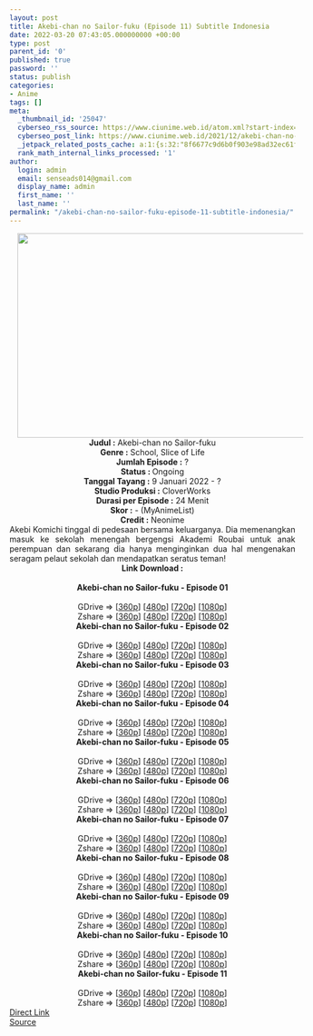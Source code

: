 ```yaml
---
layout: post
title: Akebi-chan no Sailor-fuku (Episode 11) Subtitle Indonesia
date: 2022-03-20 07:43:05.000000000 +00:00
type: post
parent_id: '0'
published: true
password: ''
status: publish
categories:
- Anime
tags: []
meta:
  _thumbnail_id: '25047'
  cyberseo_rss_source: https://www.ciunime.web.id/atom.xml?start-index=1
  cyberseo_post_link: https://www.ciunime.web.id/2021/12/akebi-chan-no-sailor-fuku-subtitle.html
  _jetpack_related_posts_cache: a:1:{s:32:"8f6677c9d6b0f903e98ad32ec61f8deb";a:2:{s:7:"expires";i:1647805546;s:7:"payload";a:3:{i:0;a:1:{s:2:"id";i:24408;}i:1;a:1:{s:2:"id";i:24950;}i:2;a:1:{s:2:"id";i:24856;}}}}
  rank_math_internal_links_processed: '1'
author:
  login: admin
  email: senseads014@gmail.com
  display_name: admin
  first_name: ''
  last_name: ''
permalink: "/akebi-chan-no-sailor-fuku-episode-11-subtitle-indonesia/"
---
```

<div class="separator" style="clear: both; text-align: center;"><a href="https://blogger.googleusercontent.com/img/a/AVvXsEjfq_oiC3d459t56prHpBf8qR98FnWNsSSRDMcqjqlRAbvH0yquK3ozphux13cMmxW2HkTP4BOOmRWMytEyHZMuQs6W8LEjq4tDbvwDh70jFO9DrRcYOf9VKFLtp-Gi0H0AahIOw59C0eX5CNxp67wr7foq8kEA448rYwydWhV_FfQi1zbWuQtswY-w=s1280" style="margin-left: 1em; margin-right: 1em;"><img border="0" data-original-height="720" data-original-width="1280" height="360" src="{{ site.baseurl }}/assets/2022/03/AVvXsEjfq_oiC3d459t56prHpBf8qR98FnWNsSSRDMcqjqlRAbvH0yquK3ozphux13cMmxW2HkTP4BOOmRWMytEyHZMuQs6W8LEjq4tDbvwDh70jFO9DrRcYOf9VKFLtp-Gi0H0AahIOw59C0eX5CNxp67wr7foq8kEA448rYwydWhV_FfQi1zbWuQtswY-w=w640-h360" width="640" /></a></div>
<div class="separator" style="clear: both; text-align: center;"></div>
<div style="text-align: center;"><b>Judul</b><b><b> </b>:</b> Akebi-chan no Sailor-fuku</div>
<div style="text-align: center;"><b><b>Genre :</b></b> School, Slice of Life</div>
<div style="text-align: center;"><b>Jumlah Episode :</b> ?<br /><b>Status :&nbsp;</b>Ongoing<br /><b>Tanggal Tayang :</b> 9 Januari 2022 - ?<br /><b>Studio Produksi :</b>&nbsp;CloverWorks<br /><b>Durasi per Episode :</b> 24 Menit</div>
<div style="text-align: center;"><b>Skor :</b> - (MyAnimeList)</div>
<div style="text-align: center;"><b>Credit :</b>&nbsp;Neonime</div>
<div style="text-align: center;"></div>
<div style="text-align: justify;">Akebi Komichi tinggal di pedesaan bersama keluarganya. Dia memenangkan masuk ke sekolah menengah bergengsi Akademi Roubai untuk anak perempuan dan sekarang dia hanya menginginkan dua hal mengenakan seragam pelaut sekolah dan mendapatkan seratus teman!</div>
<div style="text-align: justify;"></div>
<div style="text-align: justify;"></div>
<div style="text-align: center;">
<div style="text-align: center;">
<div style="text-align: left;">
<div style="text-align: center;"><b>Link Download :</b></div>
<div style="text-align: center;"><b><br /></b></div>
<div style="text-align: center;"><span style="text-align: left;"><b>Akebi-chan no Sailor-fuku&nbsp;</b></span><b>- Episode 01</b></div>
<div style="text-align: center;"><b><br /></b></div>
<div style="text-align: center;">GDrive =&gt; [<a href="https://www.mp4upload.com/kegt4mm5hbmm" target="_blank" rel="noopener">360p</a>] [<a href="https://acefile.co/f/64764120/neonime_seragam_pelaut_neng_akebi_-_01-480p-zip" target="_blank" rel="noopener">480p</a>] [<a href="https://acefile.co/f/64764343/neonime_seragam_pelaut_neng_akebi_-_01-720p-zip" target="_blank" rel="noopener">720p</a>] [<a href="https://acefile.co/f/64764529/neonime_seragam_pelaut_neng_akebi_-_01-1080p-zip" target="_blank" rel="noopener">1080p</a>]</div>
<div style="text-align: center;">Zshare =&gt; [<a href="https://www120.zippyshare.com/v/9nHMb8aW/file.html" target="_blank" rel="noopener">360p</a>] [<a href="https://www120.zippyshare.com/v/NZepIMzp/file.html" target="_blank" rel="noopener">480p</a>] [<a href="https://www55.zippyshare.com/v/l0vawTLB/file.html" target="_blank" rel="noopener">720p</a>] [<a href="https://www20.zippyshare.com/v/yGD2ISuZ/file.html" target="_blank" rel="noopener">1080p</a>]</div>
<div style="text-align: center;"></div>
<div style="text-align: center;">
<div><span style="text-align: left;"><b>Akebi-chan no Sailor-fuku&nbsp;</b></span><b>- Episode 02</b></div>
<div><b><br /></b></div>
<div>GDrive =&gt; [<a href="https://www.mp4upload.com/4iyfrrg3hd47" target="_blank" rel="noopener">360p</a>] [<a href="https://acefile.co/f/65396331/neonime_seragam-pelaut-neng-akebi-02-480p-zip" target="_blank" rel="noopener">480p</a>] [<a href="https://acefile.co/f/65396337/neonime_seragam-pelaut-neng-akebi-02-720p-zip" target="_blank" rel="noopener">720p</a>] [<a href="https://acefile.co/f/65396339/neonime_seragam-pelaut-neng-akebi-02-1080p-zip" target="_blank" rel="noopener">1080p</a>]</div>
<div>Zshare =&gt; [<a href="https://www53.zippyshare.com/v/KA1wYKUk/file.html" target="_blank" rel="noopener">360p</a>] [<a href="https://www41.zippyshare.com/v/Qq6qxfJr/file.html" target="_blank" rel="noopener">480p</a>] [<a href="https://www47.zippyshare.com/v/exIwJXSs/file.html" target="_blank" rel="noopener">720p</a>] [<a href="https://www22.zippyshare.com/v/cgoLFrzZ/file.html" target="_blank" rel="noopener">1080p</a>]</div>
<div></div>
<div>
<div><span style="text-align: left;"><b>Akebi-chan no Sailor-fuku&nbsp;</b></span><b>- Episode 03</b></div>
<div><b><br /></b></div>
<div>GDrive =&gt; [<a href="https://www.mp4upload.com/slscwyd6wlqw" target="_blank" rel="noopener">360p</a>] [<a href="https://acefile.co/f/66004767/neonime_seragam-pelaut-neng-akebi-03-480p-zip" target="_blank" rel="noopener">480p</a>] [<a href="https://acefile.co/f/66005102/neonime_seragam-pelaut-neng-akebi-03-720p-zip" target="_blank" rel="noopener">720p</a>] [<a href="https://acefile.co/f/66005414/neonime_seragam-pelaut-neng-akebi-03-1080p-zip" target="_blank" rel="noopener">1080p</a>]</div>
<div>Zshare =&gt; [<a href="https://www3.zippyshare.com/v/Vb4jMV6r/file.html" target="_blank" rel="noopener">360p</a>] [<a href="https://www69.zippyshare.com/v/4qj4MNyh/file.html" target="_blank" rel="noopener">480p</a>] [<a href="https://www79.zippyshare.com/v/cH9upnSv/file.html" target="_blank" rel="noopener">720p</a>] [<a href="https://www79.zippyshare.com/v/AWAnWwro/file.html" target="_blank" rel="noopener">1080p</a>]</div>
</div>
<div></div>
<div>
<div><span style="text-align: left;"><b>Akebi-chan no Sailor-fuku&nbsp;</b></span><b>- Episode 04</b></div>
<div><b><br /></b></div>
<div>GDrive =&gt; [<a href="https://www.mp4upload.com/7j535zou7ard" target="_blank" rel="noopener">360p</a>] [<a href="https://acefile.co/f/66611899/neonime_seragam-pelaut-neng-akebi-04-480p-zip" target="_blank" rel="noopener">480p</a>] [<a href="https://acefile.co/f/66611904/neonime_seragam-pelaut-neng-akebi-04-720p-zip" target="_blank" rel="noopener">720p</a>] [<a href="https://acefile.co/f/66611907/neonime_seragam-pelaut-neng-akebi-04-1080p-zip" target="_blank" rel="noopener">1080p</a>]</div>
<div>Zshare =&gt; [<a href="https://www115.zippyshare.com/v/zzdsXO4y/file.html" target="_blank" rel="noopener">360p</a>] [<a href="https://www21.zippyshare.com/v/LziPYBEg/file.html" target="_blank" rel="noopener">480p</a>] [<a href="https://www104.zippyshare.com/v/WBOKvOen/file.html" target="_blank" rel="noopener">720p</a>] [<a href="https://www58.zippyshare.com/v/Yyzjt8CN/file.html" target="_blank" rel="noopener">1080p</a>]</div>
</div>
<div></div>
<div>
<div><span style="text-align: left;"><b>Akebi-chan no Sailor-fuku&nbsp;</b></span><b>- Episode 05</b></div>
<div><b><br /></b></div>
<div>GDrive =&gt; [<a href="http://www.solidfiles.com/v/a4RaARgDLXryj" target="_blank" rel="noopener">360p</a>] [<a href="https://acefile.co/f/67204556/neonime_seragam-pelaut-neng-akebi-05-480p-zip" target="_blank" rel="noopener">480p</a>] [<a href="https://acefile.co/f/67204762/neonime_seragam-pelaut-neng-akebi-05-720p-zip" target="_blank" rel="noopener">720p</a>] [<a href="https://acefile.co/f/67205023/neonime_seragam-pelaut-neng-akebi-05-1080p-zip" target="_blank" rel="noopener">1080p</a>]</div>
<div>Zshare =&gt; [<a href="https://www4.zippyshare.com/v/MlkcomAO/file.html" target="_blank" rel="noopener">360p</a>] [<a href="https://www40.zippyshare.com/v/haeiTWTd/file.html" target="_blank" rel="noopener">480p</a>] [<a href="https://www70.zippyshare.com/v/rIZ2XzR8/file.html" target="_blank" rel="noopener">720p</a>] [<a href="https://www58.zippyshare.com/v/KrD3BQjI/file.html" target="_blank" rel="noopener">1080p</a>]</div>
</div>
<div></div>
<div>
<div><span style="text-align: left;"><b>Akebi-chan no Sailor-fuku&nbsp;</b></span><b>- Episode 06</b></div>
<div><b><br /></b></div>
<div>GDrive =&gt; [<a href="https://www.mp4upload.com/qur8n6f638x1" target="_blank" rel="noopener">360p</a>] [<a href="https://acefile.co/f/67803388/neonime_seragam-pelaut-neng-akebi-06-480p-zip" target="_blank" rel="noopener">480p</a>] [<a href="https://acefile.co/f/67803554/neonime_seragam-pelaut-neng-akebi-06-720p-zip" target="_blank" rel="noopener">720p</a>] [<a href="https://acefile.co/f/67803817/neonime_seragam-pelaut-neng-akebi-06-1080p-zip" target="_blank" rel="noopener">1080p</a>]</div>
<div>Zshare =&gt; [<a href="https://www95.zippyshare.com/v/vc6lyveC/file.html" target="_blank" rel="noopener">360p</a>] [<a href="https://www51.zippyshare.com/v/TRPwtTIU/file.html" target="_blank" rel="noopener">480p</a>] [<a href="https://www58.zippyshare.com/v/Xudp4nVe/file.html" target="_blank" rel="noopener">720p</a>] [<a href="https://www53.zippyshare.com/v/l1AwLFLm/file.html" target="_blank" rel="noopener">1080p</a>]</div>
</div>
<div></div>
<div>
<div><span style="text-align: left;"><b>Akebi-chan no Sailor-fuku&nbsp;</b></span><b>- Episode 07</b></div>
<div><b><br /></b></div>
<div>GDrive =&gt; [<a href="https://www.mp4upload.com/hqz0v9j59uv7" target="_blank" rel="noopener">360p</a>] [<a href="https://acefile.co/f/68449324/neonime_seragam-pelaut-neng-akebi-07-480p-zip" target="_blank" rel="noopener">480p</a>] [<a href="https://acefile.co/f/68449326/neonime_seragam-pelaut-neng-akebi-07-720p-zip" target="_blank" rel="noopener">720p</a>] [<a href="https://acefile.co/f/68449328/neonime_seragam-pelaut-neng-akebi-07-1080p-zip" target="_blank" rel="noopener">1080p</a>]</div>
<div>Zshare =&gt; [<a href="https://www108.zippyshare.com/v/vIQG5W9z/file.html" target="_blank" rel="noopener">360p</a>] [<a href="https://www108.zippyshare.com/v/f7mFzJWT/file.html" target="_blank" rel="noopener">480p</a>] [<a href="https://www82.zippyshare.com/v/wiCTaJ0i/file.html" target="_blank" rel="noopener">720p</a>] [<a href="https://www27.zippyshare.com/v/WoC8Y6kK/file.html" target="_blank" rel="noopener">1080p</a>]</div>
</div>
<div></div>
<div>
<div><span style="text-align: left;"><b>Akebi-chan no Sailor-fuku&nbsp;</b></span><b>- Episode 08</b></div>
<div><b><br /></b></div>
<div>GDrive =&gt; [<a href="https://www.mp4upload.com/rh3lobwxync5" target="_blank" rel="noopener">360p</a>] [<a href="https://acefile.co/f/69125289/neonime_seragam-pelaut-neng-akebi-08-480p-zip" target="_blank" rel="noopener">480p</a>] [<a href="https://acefile.co/f/69125600/neonime_seragam-pelaut-neng-akebi-08-720p-zip" target="_blank" rel="noopener">720p</a>] [<a href="https://acefile.co/f/69126090/neonime_seragam-pelaut-neng-akebi-08-1080p-zip" target="_blank" rel="noopener">1080p</a>]</div>
<div>Zshare =&gt; [<a href="https://www18.zippyshare.com/v/ozvlq6Wx/file.html" target="_blank" rel="noopener">360p</a>] [<a href="https://www18.zippyshare.com/v/8TPj68X6/file.html" target="_blank" rel="noopener">480p</a>] [<a href="https://www93.zippyshare.com/v/Im8ZgRfM/file.html" target="_blank" rel="noopener">720p</a>] [<a href="https://www18.zippyshare.com/v/47tn1mQX/file.html" target="_blank" rel="noopener">1080p</a>]</div>
</div>
<div></div>
<div>
<div><span style="text-align: left;"><b>Akebi-chan no Sailor-fuku&nbsp;</b></span><b>- Episode 09</b></div>
<div><b><br /></b></div>
<div>GDrive =&gt; [<a href="https://www.mp4upload.com/6ggryobqxkxc" target="_blank" rel="noopener">360p</a>] [<a href="https://acefile.co/f/69508152/neonime_seragam-pelaut-neng-akebi-09-480p-zip" target="_blank" rel="noopener">480p</a>] [<a href="https://acefile.co/f/69508301/neonime_seragam-pelaut-neng-akebi-09-720p-zip" target="_blank" rel="noopener">720p</a>] [<a href="https://acefile.co/f/69508513/neonime_seragam-pelaut-neng-akebi-09-1080p-zip" target="_blank" rel="noopener">1080p</a>]</div>
<div>Zshare =&gt; [<a href="https://www106.zippyshare.com/v/l1ZpX18J/file.html" target="_blank" rel="noopener">360p</a>] [<a href="https://www116.zippyshare.com/v/QO4RipCY/file.html" target="_blank" rel="noopener">480p</a>] [<a href="https://www77.zippyshare.com/v/y8MpkOyV/file.html" target="_blank" rel="noopener">720p</a>] [<a href="https://www73.zippyshare.com/v/heHAWGay/file.html" target="_blank" rel="noopener">1080p</a>]</div>
</div>
<div></div>
<div>
<div><span style="text-align: left;"><b>Akebi-chan no Sailor-fuku&nbsp;</b></span><b>- Episode 10</b></div>
<div><b><br /></b></div>
<div>GDrive =&gt; [<a href="http://www.solidfiles.com/v/Rxrv856e6r6xN" target="_blank" rel="noopener">360p</a>] [<a href="https://acefile.co/f/70033587/neonime_seragam-pelaut-neng-akebi-10-480p-zip" target="_blank" rel="noopener">480p</a>] [<a href="https://acefile.co/f/70033785/neonime_seragam-pelaut-neng-akebi-10-720p-zip" target="_blank" rel="noopener">720p</a>] [<a href="https://acefile.co/f/70034047/neonime_seragam-pelaut-neng-akebi-10-1080p-zip" target="_blank" rel="noopener">1080p</a>]</div>
<div>Zshare =&gt; [<a href="https://www48.zippyshare.com/v/qSTtX3CV/file.html" target="_blank" rel="noopener">360p</a>] [<a href="https://www14.zippyshare.com/v/ou3URq61/file.html" target="_blank" rel="noopener">480p</a>] [<a href="https://www109.zippyshare.com/v/hLD1uQiE/file.html" target="_blank" rel="noopener">720p</a>] [<a href="https://www44.zippyshare.com/v/fp1GeGlC/file.html" target="_blank" rel="noopener">1080p</a>]</div>
</div>
<div></div>
<div>
<div><span style="text-align: left;"><b>Akebi-chan no Sailor-fuku&nbsp;</b></span><b>- Episode 11</b></div>
<div><b><br /></b></div>
<div>GDrive =&gt; [<a href="https://www.mp4upload.com/027qj6j07kwb" target="_blank" rel="noopener">360p</a>] [<a href="https://acefile.co/f/70571749/neonime_seragam-pelaut-neng-akebi-11-480p-zip" target="_blank" rel="noopener">480p</a>] [<a href="https://acefile.co/f/70571750/neonime_seragam-pelaut-neng-akebi-11-720p-zip" target="_blank" rel="noopener">720p</a>] [<a href="https://acefile.co/f/70571990/neonime_seragam-pelaut-neng-akebi-11-1080p-zip" target="_blank" rel="noopener">1080p</a>]</div>
<div>Zshare =&gt; [<a href="https://www56.zippyshare.com/v/f7TLydL6/file.html" target="_blank" rel="noopener">360p</a>] [<a href="https://www71.zippyshare.com/v/VDpRLD4J/file.html" target="_blank" rel="noopener">480p</a>] [<a href="https://www71.zippyshare.com/v/cMZCtjL6/file.html" target="_blank" rel="noopener">720p</a>] [<a href="https://www55.zippyshare.com/v/Mg9ZQkew/file.html" target="_blank" rel="noopener">1080p</a>]</div>
</div>
</div>
</div>
</div>
</div>
<link rel="stylesheet" href="https://cdnjs.cloudflare.com/ajax/libs/font-awesome/4.7.0/css/font-awesome.min.css" />
<div class="divbtn"> <a href="https://handymansurrender.com/fihup8buzv?key=94550f7ce39444073321dde3b8782f97" class="btn"><i class="fa fa-download"></i> Direct Link</a> <br /><a href="https://www.ciunime.web.id/2021/12/akebi-chan-no-sailor-fuku-subtitle.html">Source</a> </div>
